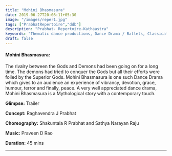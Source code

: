```yaml
---
title: "Mohini Bhasmasura"
date: 2019-06-27T20:08:11+05:30
image: "/images/reper1.jpg"
tags: ["PrabhatRepertoire","ddb"]
description: "Prabhat- Repertoire-Kathaastra"
keywords: "Thematic dance productions, Dance Drama / Ballets, Classical dance sequences."
draft: false
---
```


#### **Mohini Bhasmasura:**

The rivalry between the Gods and Demons had been going on for a long time. The demons had tried to conquer the Gods but all their efforts were foiled by the Superior Gods. Mohini Bhasmasura is one such Dance Drama which gives to an audience an experience of vibrancy, devotion, grace, humour, terror and finally, peace. A very well appreciated dance drama, Mohini Bhasmasura is a Mythological story with a contemporary touch.

**Glimpse:** Trailer

**Concept:** Raghavendra J Prabhat

**Choreography:** Shakuntala R Prabhat and Sathya Narayan Raju

**Music:** Praveen D Rao

**Duration:** 45 mins

---
